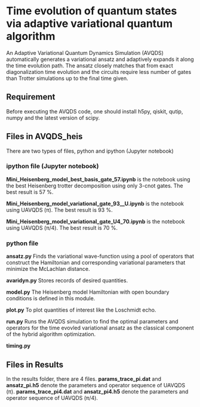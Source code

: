 # Time evolution of quantum states via adaptive variational quantum algorithm

An Adaptive Variational Quantum Dynamics Simulation (AVQDS) automatically generates a variational ansatz and adaptively expands it along the time evolution path. The ansatz closely matches that from exact diagonalization time evolution and the circuits require less number of gates than Trotter simulations up to the final time given.


## Requirement

Before executing the AVQDS code, one should install h5py, qiskit, qutip, numpy and the latest version of scipy.

## Files in AVQDS_heis

There are two types of files, python and ipython (Jupyter notebook)

### ipython file (Jupyter notebook)

**Mini_Heisenberg_model_best_basis_gate_57.ipynb** is the notebook using the best Heisenberg trotter decomposition using only 3-cnot gates. The best result is 57 %.

**Mini_Heisenberg_model_variational_gate_93__U.ipynb** is the notebook using UAVQDS (π). The best result is 93 %.

**Mini_Heisenberg_model_variational_gate_U4_70.ipynb** is the notebook using UAVQDS (π/4). The best result is 70 %.

### python file

**ansatz.py**
Finds the variational wave-function using a pool of operators that construct the Hamiltonian and corresponding variational parameters that minimize the McLachlan distance.

**avaridyn.py**
Stores records of desired quantities.

**model.py**
The Heisenberg model Hamiltonian with open boundary conditions is defined in this module.

**plot.py**
To plot quantities of interest like the Loschmidt echo.

**run.py**
Runs the AVQDS simulation to find the optimal parameters and operators for the time evovled variational ansatz as the classical component of the hybrid algorithm optimization.

**timing.py**

## Files in Results 

In the results folder, there are 4 files. **params_trace_pi.dat** and **ansatz_pi.h5**
denote the parameters and operator sequence of UAVQDS (π). **params_trace_pi4.dat**
and **ansatz_pi4.h5** denote the parameters and operator sequence of UAVQDS (π/4).



